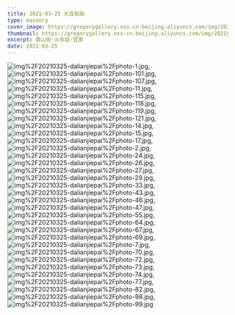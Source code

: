 ```yaml
---
title: 2021-03-25 大连街拍
type: masonry
cover_image: https://gregorygallery.oss-cn-beijing.aliyuncs.com/img/20210325-dalianjiepai/photo-27.jpg
thumbnail: https://gregorygallery.oss-cn-beijing.aliyuncs.com/img/20210325-dalianjiepai/photo-27.jpg
excerpt: 南山街-火车站-宜家
date: 2021-03-25
---
```


![img%2F20210325-dalianjiepai%2Fphoto-1.jpg]( https://gregorygallery.oss-cn-beijing.aliyuncs.com/img/20210325-dalianjiepai/photo-1.jpg "img%2F20210325-dalianjiepai%2Fphoto-1.jpg"),
![img%2F20210325-dalianjiepai%2Fphoto-101.jpg]( https://gregorygallery.oss-cn-beijing.aliyuncs.com/img/20210325-dalianjiepai/photo-101.jpg "img%2F20210325-dalianjiepai%2Fphoto-101.jpg"),
![img%2F20210325-dalianjiepai%2Fphoto-107.jpg]( https://gregorygallery.oss-cn-beijing.aliyuncs.com/img/20210325-dalianjiepai/photo-107.jpg "img%2F20210325-dalianjiepai%2Fphoto-107.jpg"),
![img%2F20210325-dalianjiepai%2Fphoto-11.jpg]( https://gregorygallery.oss-cn-beijing.aliyuncs.com/img/20210325-dalianjiepai/photo-11.jpg "img%2F20210325-dalianjiepai%2Fphoto-11.jpg"),
![img%2F20210325-dalianjiepai%2Fphoto-115.jpg]( https://gregorygallery.oss-cn-beijing.aliyuncs.com/img/20210325-dalianjiepai/photo-115.jpg "img%2F20210325-dalianjiepai%2Fphoto-115.jpg"),
![img%2F20210325-dalianjiepai%2Fphoto-118.jpg]( https://gregorygallery.oss-cn-beijing.aliyuncs.com/img/20210325-dalianjiepai/photo-118.jpg "img%2F20210325-dalianjiepai%2Fphoto-118.jpg"),
![img%2F20210325-dalianjiepai%2Fphoto-119.jpg]( https://gregorygallery.oss-cn-beijing.aliyuncs.com/img/20210325-dalianjiepai/photo-119.jpg "img%2F20210325-dalianjiepai%2Fphoto-119.jpg"),
![img%2F20210325-dalianjiepai%2Fphoto-121.jpg]( https://gregorygallery.oss-cn-beijing.aliyuncs.com/img/20210325-dalianjiepai/photo-121.jpg "img%2F20210325-dalianjiepai%2Fphoto-121.jpg"),
![img%2F20210325-dalianjiepai%2Fphoto-14.jpg]( https://gregorygallery.oss-cn-beijing.aliyuncs.com/img/20210325-dalianjiepai/photo-14.jpg "img%2F20210325-dalianjiepai%2Fphoto-14.jpg"),
![img%2F20210325-dalianjiepai%2Fphoto-15.jpg]( https://gregorygallery.oss-cn-beijing.aliyuncs.com/img/20210325-dalianjiepai/photo-15.jpg "img%2F20210325-dalianjiepai%2Fphoto-15.jpg"),
![img%2F20210325-dalianjiepai%2Fphoto-17.jpg]( https://gregorygallery.oss-cn-beijing.aliyuncs.com/img/20210325-dalianjiepai/photo-17.jpg "img%2F20210325-dalianjiepai%2Fphoto-17.jpg"),
![img%2F20210325-dalianjiepai%2Fphoto-2.jpg]( https://gregorygallery.oss-cn-beijing.aliyuncs.com/img/20210325-dalianjiepai/photo-2.jpg "img%2F20210325-dalianjiepai%2Fphoto-2.jpg"),
![img%2F20210325-dalianjiepai%2Fphoto-24.jpg]( https://gregorygallery.oss-cn-beijing.aliyuncs.com/img/20210325-dalianjiepai/photo-24.jpg "img%2F20210325-dalianjiepai%2Fphoto-24.jpg"),
![img%2F20210325-dalianjiepai%2Fphoto-26.jpg]( https://gregorygallery.oss-cn-beijing.aliyuncs.com/img/20210325-dalianjiepai/photo-26.jpg "img%2F20210325-dalianjiepai%2Fphoto-26.jpg"),
![img%2F20210325-dalianjiepai%2Fphoto-27.jpg]( https://gregorygallery.oss-cn-beijing.aliyuncs.com/img/20210325-dalianjiepai/photo-27.jpg "img%2F20210325-dalianjiepai%2Fphoto-27.jpg"),
![img%2F20210325-dalianjiepai%2Fphoto-29.jpg]( https://gregorygallery.oss-cn-beijing.aliyuncs.com/img/20210325-dalianjiepai/photo-29.jpg "img%2F20210325-dalianjiepai%2Fphoto-29.jpg"),
![img%2F20210325-dalianjiepai%2Fphoto-33.jpg]( https://gregorygallery.oss-cn-beijing.aliyuncs.com/img/20210325-dalianjiepai/photo-33.jpg "img%2F20210325-dalianjiepai%2Fphoto-33.jpg"),
![img%2F20210325-dalianjiepai%2Fphoto-43.jpg]( https://gregorygallery.oss-cn-beijing.aliyuncs.com/img/20210325-dalianjiepai/photo-43.jpg "img%2F20210325-dalianjiepai%2Fphoto-43.jpg"),
![img%2F20210325-dalianjiepai%2Fphoto-46.jpg]( https://gregorygallery.oss-cn-beijing.aliyuncs.com/img/20210325-dalianjiepai/photo-46.jpg "img%2F20210325-dalianjiepai%2Fphoto-46.jpg"),
![img%2F20210325-dalianjiepai%2Fphoto-47.jpg]( https://gregorygallery.oss-cn-beijing.aliyuncs.com/img/20210325-dalianjiepai/photo-47.jpg "img%2F20210325-dalianjiepai%2Fphoto-47.jpg"),
![img%2F20210325-dalianjiepai%2Fphoto-55.jpg]( https://gregorygallery.oss-cn-beijing.aliyuncs.com/img/20210325-dalianjiepai/photo-55.jpg "img%2F20210325-dalianjiepai%2Fphoto-55.jpg"),
![img%2F20210325-dalianjiepai%2Fphoto-64.jpg]( https://gregorygallery.oss-cn-beijing.aliyuncs.com/img/20210325-dalianjiepai/photo-64.jpg "img%2F20210325-dalianjiepai%2Fphoto-64.jpg"),
![img%2F20210325-dalianjiepai%2Fphoto-67.jpg]( https://gregorygallery.oss-cn-beijing.aliyuncs.com/img/20210325-dalianjiepai/photo-67.jpg "img%2F20210325-dalianjiepai%2Fphoto-67.jpg"),
![img%2F20210325-dalianjiepai%2Fphoto-69.jpg]( https://gregorygallery.oss-cn-beijing.aliyuncs.com/img/20210325-dalianjiepai/photo-69.jpg "img%2F20210325-dalianjiepai%2Fphoto-69.jpg"),
![img%2F20210325-dalianjiepai%2Fphoto-7.jpg]( https://gregorygallery.oss-cn-beijing.aliyuncs.com/img/20210325-dalianjiepai/photo-7.jpg "img%2F20210325-dalianjiepai%2Fphoto-7.jpg"),
![img%2F20210325-dalianjiepai%2Fphoto-70.jpg]( https://gregorygallery.oss-cn-beijing.aliyuncs.com/img/20210325-dalianjiepai/photo-70.jpg "img%2F20210325-dalianjiepai%2Fphoto-70.jpg"),
![img%2F20210325-dalianjiepai%2Fphoto-72.jpg]( https://gregorygallery.oss-cn-beijing.aliyuncs.com/img/20210325-dalianjiepai/photo-72.jpg "img%2F20210325-dalianjiepai%2Fphoto-72.jpg"),
![img%2F20210325-dalianjiepai%2Fphoto-73.jpg]( https://gregorygallery.oss-cn-beijing.aliyuncs.com/img/20210325-dalianjiepai/photo-73.jpg "img%2F20210325-dalianjiepai%2Fphoto-73.jpg"),
![img%2F20210325-dalianjiepai%2Fphoto-74.jpg]( https://gregorygallery.oss-cn-beijing.aliyuncs.com/img/20210325-dalianjiepai/photo-74.jpg "img%2F20210325-dalianjiepai%2Fphoto-74.jpg"),
![img%2F20210325-dalianjiepai%2Fphoto-77.jpg]( https://gregorygallery.oss-cn-beijing.aliyuncs.com/img/20210325-dalianjiepai/photo-77.jpg "img%2F20210325-dalianjiepai%2Fphoto-77.jpg"),
![img%2F20210325-dalianjiepai%2Fphoto-82.jpg]( https://gregorygallery.oss-cn-beijing.aliyuncs.com/img/20210325-dalianjiepai/photo-82.jpg "img%2F20210325-dalianjiepai%2Fphoto-82.jpg"),
![img%2F20210325-dalianjiepai%2Fphoto-98.jpg]( https://gregorygallery.oss-cn-beijing.aliyuncs.com/img/20210325-dalianjiepai/photo-98.jpg "img%2F20210325-dalianjiepai%2Fphoto-98.jpg"),
![img%2F20210325-dalianjiepai%2Fphoto-99.jpg]( https://gregorygallery.oss-cn-beijing.aliyuncs.com/img/20210325-dalianjiepai/photo-99.jpg "img%2F20210325-dalianjiepai%2Fphoto-99.jpg")

